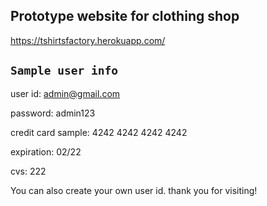 ## Prototype website for clothing shop<br>
https://tshirtsfactory.herokuapp.com/

## `Sample user info`
user id: admin@gmail.com

password: admin123

credit card sample: 4242 4242 4242 4242

expiration: 02/22

cvs: 222

You can also create your own user id.
thank you for visiting!
